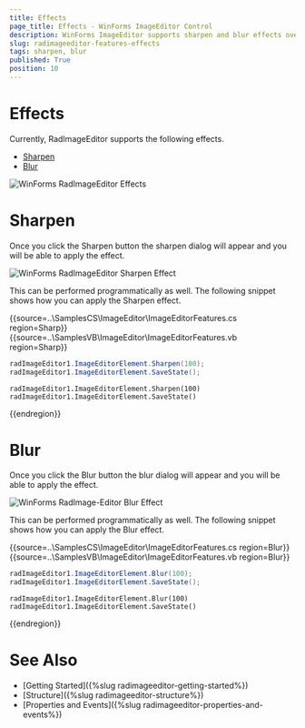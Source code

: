 ```yaml
---
title: Effects
page_title: Effects - WinForms ImageEditor Control
description: WinForms ImageEditor supports sharpen and blur effects over the image.
slug: radimageeditor-features-effects
tags: sharpen, blur
published: True
position: 10
---
```


# Effects

Currently, RadImageEditor supports the following effects.

* [Sharpen](#sharpen)
* [Blur](#blur)

![WinForms RadImageEditor Effects](images/image-editor-effects001.png)

# Sharpen

Once you click the Sharpen button the sharpen dialog will appear and you will be able to apply the effect.

![WinForms RadImageEditor Sharpen Effect](images/image-editor-effects002.png)

This can be performed programmatically as well. The following snippet shows how you can apply the Sharpen effect.

{{source=..\SamplesCS\ImageEditor\ImageEditorFeatures.cs region=Sharp}} 
{{source=..\SamplesVB\ImageEditor\ImageEditorFeatures.vb region=Sharp}}
````C#
radImageEditor1.ImageEditorElement.Sharpen(100);
radImageEditor1.ImageEditorElement.SaveState();

````
````VB.NET
radImageEditor1.ImageEditorElement.Sharpen(100)
radImageEditor1.ImageEditorElement.SaveState()

````

{{endregion}}

# Blur

Once you click the Blur button the blur dialog will appear and you will be able to apply the effect.

![WinForms RadImage-Editor Blur Effect](images/image-editor-effects003.png)

This can be performed programmatically as well. The following snippet shows how you can apply the Blur effect.

{{source=..\SamplesCS\ImageEditor\ImageEditorFeatures.cs region=Blur}} 
{{source=..\SamplesVB\ImageEditor\ImageEditorFeatures.vb region=Blur}}
````C#
radImageEditor1.ImageEditorElement.Blur(100);
radImageEditor1.ImageEditorElement.SaveState();

````
````VB.NET
radImageEditor1.ImageEditorElement.Blur(100)
radImageEditor1.ImageEditorElement.SaveState()

````

{{endregion}}

# See Also

* [Getting Started]({%slug radimageeditor-getting-started%})
* [Structure]({%slug radimageeditor-structure%})
* [Properties and Events]({%slug radimageeditor-properties-and-events%})
